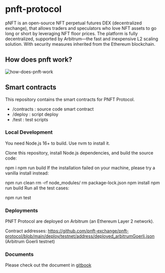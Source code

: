# pnft-protocol

pNFT is an open-source NFT perpetual futures DEX (decentralized exchange), that allows traders and speculators who love NFT assets to go long or short by leveraging NFT floor prices.
The platform is fully decentralized, supported by Arbitrum—the fast and inexpensive L2 scaling solution. With security measures inherited from the Ethereum blockchain.

## How does pnft work?
![how-does-pnft-work](https://1916212504-files.gitbook.io/~/files/v0/b/gitbook-x-prod.appspot.com/o/spaces%2FCHOhb5RdFI5IQeYuNUzj%2Fuploads%2F2ALM2UVr419TTuRyEp4u%2FpNFT-Gitbook-01.png?alt=media&token=a017338f-c5b5-44fa-9777-83697691b86d)

## Smart contracts
This repository contains the smart contracts for PNFT Protocol.
- /contracts : source code smart contract
- /deploy : script deploy 
- /test : test scripts

### Local Development
You need Node.js 16+ to build. Use nvm to install it.

Clone this repository, install Node.js dependencies, and build the source code:

npm i
npm run build
If the installation failed on your machine, please try a vanilla install instead:

npm run clean
rm -rf node_modules/
rm package-lock.json
npm install
npm run build
Run all the test cases:

npm run test

### Deployments
PNFT Protocol are deployed on Arbitrum  (an Ethereum Layer 2 network).

Contract addresses:
https://github.com/pnft-exchange/pnft-protocol/blob/main/deploy/testnet/address/deployed_arbitrumGoerli.json (Arbitrum Goerli testnet)

### Documents
Please check out the document in  [gitbook](https://whitepaper.pnft.exchange/pnft/overview/pnft-in-a-nutshell)
